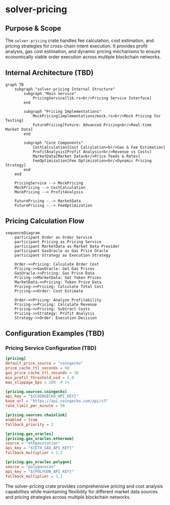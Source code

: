 # solver-pricing

## Purpose & Scope

The `solver-pricing` crate handles fee calculation, cost estimation, and pricing strategies for cross-chain intent execution. It provides profit analysis, gas cost estimation, and dynamic pricing mechanisms to ensure economically viable order execution across multiple blockchain networks.

## Internal Architecture (TBD)

```mermaid
graph TB
    subgraph "solver-pricing Internal Structure"
        subgraph "Main Service"
            PricingService[lib.rs<br/>Pricing Service Interface]
        end

        subgraph "Pricing Implementations"
            MockPricing[implementations/mock.rs<br/>Mock Pricing for Testing]
            FuturePricing[Future: Advanced Pricing<br/>Real-time Market Data]
        end

        subgraph "Core Components"
            CostCalculation[Cost Calculation<br/>Gas & Fee Estimation]
            ProfitAnalysis[Profit Analysis<br/>Revenue vs Costs]
            MarketData[Market Data<br/>Price Feeds & Rates]
            FeeOptimization[Fee Optimization<br/>Dynamic Pricing Strategy]
        end
    end

    PricingService --> MockPricing
    MockPricing --> CostCalculation
    MockPricing --> ProfitAnalysis

    FuturePricing -.-> MarketData
    FuturePricing -.-> FeeOptimization
```

## Pricing Calculation Flow

```mermaid
sequenceDiagram
    participant Order as Order Service
    participant Pricing as Pricing Service
    participant MarketData as Market Data Provider
    participant GasOracle as Gas Price Oracle
    participant Strategy as Execution Strategy

    Order->>Pricing: Calculate Order Cost
    Pricing->>GasOracle: Get Gas Prices
    GasOracle->>Pricing: Gas Price Data
    Pricing->>MarketData: Get Token Prices
    MarketData->>Pricing: Token Price Data
    Pricing->>Pricing: Calculate Total Cost
    Pricing->>Order: Cost Estimate

    Order->>Pricing: Analyze Profitability
    Pricing->>Pricing: Calculate Revenue
    Pricing->>Pricing: Subtract Costs
    Pricing->>Strategy: Profit Analysis
    Strategy->>Order: Execution Decision
```

## Configuration Examples (TBD)

### Pricing Service Configuration (TBD)

```toml
[pricing]
default_price_source = "coingecko"
price_cache_ttl_seconds = 60
gas_price_cache_ttl_seconds = 30
min_profit_threshold_usd = 5.0
max_slippage_bps = 100  # 1%

[pricing.sources.coingecko]
api_key = "${COINGECKO_API_KEY}"
base_url = "https://api.coingecko.com/api/v3"
rate_limit_per_minute = 50

[pricing.sources.chainlink]
enabled = true
fallback_priority = 2

[pricing.gas_oracles]
[pricing.gas_oracles.ethereum]
source = "ethgasstation"
api_key = "${ETH_GAS_API_KEY}"
fallback_multiplier = 1.2

[pricing.gas_oracles.polygon]
source = "polygonscan"
api_key = "${POLYGON_API_KEY}"
fallback_multiplier = 1.1
```

The solver-pricing crate provides comprehensive pricing and cost analysis capabilities while maintaining flexibility for different market data sources and pricing strategies across multiple blockchain networks.
